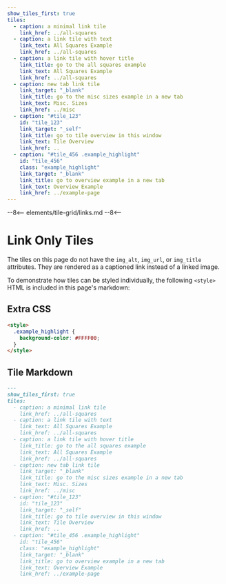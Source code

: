 ```yaml
---
show_tiles_first: true
tiles:
  - caption: a minimal link tile
    link_href: ../all-squares
  - caption: a link tile with text
    link_text: All Squares Example
    link_href: ../all-squares
  - caption: a link tile with hover title
    link_title: go to the all squares example
    link_text: All Squares Example
    link_href: ../all-squares
  - caption: new tab link tile
    link_target: "_blank"
    link_title: go to the misc sizes example in a new tab
    link_text: Misc. Sizes
    link_href: ../misc
  - caption: "#tile_123"
    id: "tile_123"
    link_target: "_self"
    link_title: go to tile overview in this window
    link_text: Tile Overview
    link_href: ..
  - caption: "#tile_456 .example_highlight"
    id: "tile_456"
    class: "example_highlight"
    link_target: "_blank"
    link_title: go to overview example in a new tab
    link_text: Overview Example
    link_href: ../example-page
---
```


--8<--
elements/tile-grid/links.md
--8<--

<style>
  .example_highlight {
    background-color: #FFFF00;
  } 
</style>


# Link Only Tiles 
The tiles on this page do not have the `img_alt`, `img_url`, or `img_title` attributes.  They are rendered as a captioned link instead of a linked image.

To demonstrate how tiles can be styled individually, the following `<style>` HTML is included in this page's markdown:

## Extra CSS
```html
<style>
  .example_highlight {
    background-color: #FFFF00;
  } 
</style>
```

## Tile Markdown

```markdown
---
show_tiles_first: true
tiles:
  - caption: a minimal link tile
    link_href: ../all-squares
  - caption: a link tile with text
    link_text: All Squares Example
    link_href: ../all-squares
  - caption: a link tile with hover title
    link_title: go to the all squares example
    link_text: All Squares Example
    link_href: ../all-squares
  - caption: new tab link tile
    link_target: "_blank"
    link_title: go to the misc sizes example in a new tab
    link_text: Misc. Sizes
    link_href: ../misc
  - caption: "#tile_123"
    id: "tile_123"
    link_target: "_self"
    link_title: go to tile overview in this window
    link_text: Tile Overview
    link_href: ..
  - caption: "#tile_456 .example_highlight"
    id: "tile_456"
    class: "example_highlight"
    link_target: "_blank"
    link_title: go to overview example in a new tab
    link_text: Overview Example
    link_href: ../example-page
```

